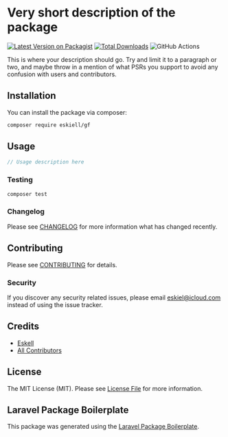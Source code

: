 # Very short description of the package

[![Latest Version on Packagist](https://img.shields.io/packagist/v/eskiell/gf.svg?style=flat-square)](https://packagist.org/packages/eskiell/gf)
[![Total Downloads](https://img.shields.io/packagist/dt/eskiell/gf.svg?style=flat-square)](https://packagist.org/packages/eskiell/gf)
![GitHub Actions](https://github.com/eskiell/gf/actions/workflows/main.yml/badge.svg)

This is where your description should go. Try and limit it to a paragraph or two, and maybe throw in a mention of what PSRs you support to avoid any confusion with users and contributors.

## Installation

You can install the package via composer:

```bash
composer require eskiell/gf
```

## Usage

```php
// Usage description here
```

### Testing

```bash
composer test
```

### Changelog

Please see [CHANGELOG](CHANGELOG.md) for more information what has changed recently.

## Contributing

Please see [CONTRIBUTING](CONTRIBUTING.md) for details.

### Security

If you discover any security related issues, please email eskiel@icloud.com instead of using the issue tracker.

## Credits

-   [Eskell](https://github.com/eskiell)
-   [All Contributors](../../contributors)

## License

The MIT License (MIT). Please see [License File](LICENSE.md) for more information.

## Laravel Package Boilerplate

This package was generated using the [Laravel Package Boilerplate](https://laravelpackageboilerplate.com).
